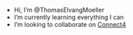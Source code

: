 - Hi, I’m @ThomasElvangMoeller
- I’m currently learning everything I can
- I’m looking to collaborate on [Connect4](https://github.com/ThomasElvangMoeller/Connect4)

